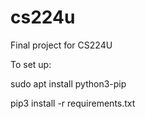# cs224u
Final project for CS224U

To set up:

sudo apt install python3-pip


pip3 install -r requirements.txt

